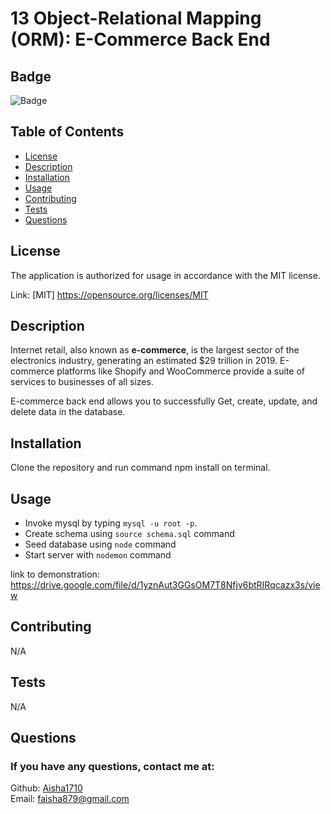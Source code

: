 # 13 Object-Relational Mapping (ORM): E-Commerce Back End

## Badge

![Badge](http://img.shields.io/badge/license-MIT-blue.png)
<br>

## Table of Contents

- [License](#license)
- [Description](#description)
- [Installation](#installation)
- [Usage](#usage)
- [Contributing](#contributing)
- [Tests](#tests)
- [Questions](#questions)

## License

The application is authorized for usage in accordance with the MIT license.

Link: [MIT] https://opensource.org/licenses/MIT

## Description

Internet retail, also known as **e-commerce**, is the largest sector of the electronics industry, generating an estimated $29 trillion in 2019. E-commerce platforms like Shopify and WooCommerce provide a suite of services to businesses of all sizes.

E-commerce back end allows you to successfully Get, create, update, and delete data in the database.

## Installation

Clone the repository and run command npm install on terminal.

## Usage

- Invoke mysql by typing `mysql -u root -p`.
- Create schema using `source schema.sql` command
- Seed database using `node` command
- Start server with `nodemon` command

link to demonstration: https://drive.google.com/file/d/1yznAut3GGsOM7T8Nfjv6btRIRqcazx3s/view

## Contributing

N/A

## Tests

N/A

## Questions

### If you have any questions, contact me at:

Github: [Aisha1710](https://github.com/Aisha1710)
<br>
Email: faisha879@gmail.com
